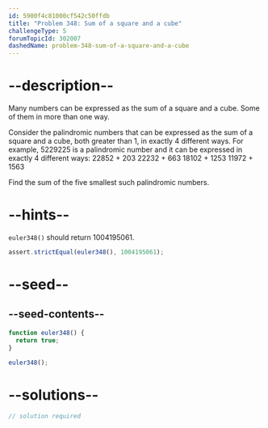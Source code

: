 ```yaml
---
id: 5900f4c81000cf542c50ffdb
title: "Problem 348: Sum of a square and a cube"
challengeType: 5
forumTopicId: 302007
dashedName: problem-348-sum-of-a-square-and-a-cube
---
```


# --description--

Many numbers can be expressed as the sum of a square and a cube. Some of them in more than one way.

Consider the palindromic numbers that can be expressed as the sum of a square and a cube, both greater than 1, in exactly 4 different ways. For example, 5229225 is a palindromic number and it can be expressed in exactly 4 different ways: 22852 + 203 22232 + 663 18102 + 1253 11972 + 1563

Find the sum of the five smallest such palindromic numbers.

# --hints--

`euler348()` should return 1004195061.

```js
assert.strictEqual(euler348(), 1004195061);
```

# --seed--

## --seed-contents--

```js
function euler348() {
  return true;
}

euler348();
```

# --solutions--

```js
// solution required
```
